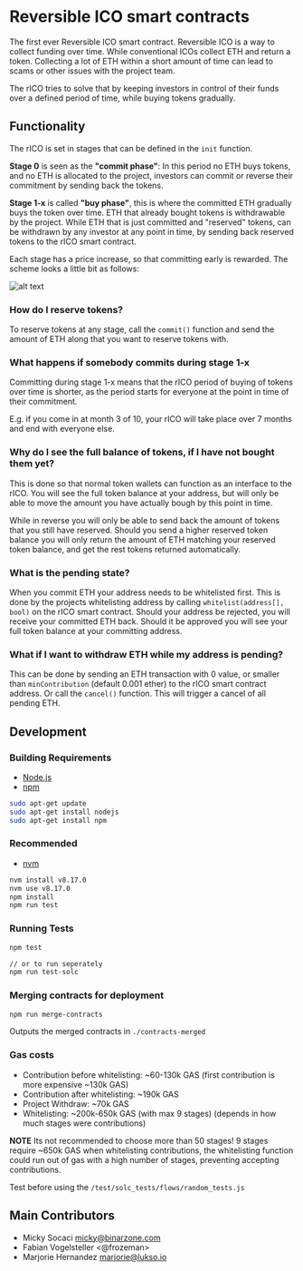 # Reversible ICO smart contracts

The first ever Reversible ICO smart contract.
Reversible ICO is a way to collect funding over time. While conventional ICOs collect ETH and return a token. Collecting a lot of ETH within a short amount of time can lead to scams or other issues with the project team.

The rICO tries to solve that by keeping investors in control of their funds over a defined period of time, while buying tokens gradually.

## Functionality

The rICO is set in stages that can be defined in the `init` function.

**Stage 0** is seen as the **"commit phase"**: In this period no ETH buys tokens, and no ETH is allocated to the project, 
investors can commit or reverse their commitment by sending back the tokens.

**Stage 1-x** is called **"buy phase"**, this is where the committed ETH gradually buys the token over time. 
ETH that already bought tokens is withdrawable by the project. 
While ETH that is just committed and "reserved" tokens, can be withdrawn by any investor at any point in time, 
by sending back reserved tokens to the rICO smart contract.

Each stage has a price increase, so that committing early is rewarded.
The scheme looks a little bit as follows:

![alt text](https://github.com/lukso-network/rICO-smart-contracts/raw/master/rICO-diagram.png "rICO Diagram")

### How do I reserve tokens?

To reserve tokens at any stage, call the `commit()` function and send the amount of ETH along that you want to reserve tokens with.

### What happens if somebody commits during stage 1-x

Committing during stage 1-x means that the rICO period of buying of tokens over time is shorter, 
as the period starts for everyone at the point in time of their commitment.

E.g. if you come in at month 3 of 10, your rICO will take place over 7 months and end with everyone else.

### Why do I see the full balance of tokens, if I have not bought them yet?

This is done so that normal token wallets can function as an interface to the rICO.
You will see the full token balance at your address, but will only be able to move the amount you have actually bough by this point in time.

While in reverse you will only be able to send back the amount of tokens that you still have reserved. 
Should you send a higher reserved token balance you will only return the amount of ETH matching your reserved token balance, 
and get the rest tokens returned automatically.

### What is the pending state?

When you commit ETH your address needs to be whitelisted first. 
This is done by the projects whitelisting address by calling `whitelist(address[], bool)` on the rICO smart contract. 
Should your address be rejected, you will receive your committed ETH back. Should it be approved you will see your full token balance at your committing address.

### What if I want to withdraw ETH while my address is pending?

This can be done by sending an ETH transaction with 0 value, or smaller than `minContribution` (default 0.001 ether) to the rICO smart contract address.
Or call the `cancel()` function. This will trigger a cancel of all pending ETH.

## Development

### Building Requirements

-   [Node.js](https://nodejs.org)
-   [npm](https://www.npmjs.com/)

```bash
sudo apt-get update
sudo apt-get install nodejs
sudo apt-get install npm
```

### Recommended

- [nvm](https://github.com/nvm-sh/nvm)

```bash
nvm install v8.17.0
nvm use v8.17.0
npm install
npm run test
```

### Running Tests

```bash
npm test

// or to run seperately
npm run test-solc
```

### Merging contracts for deployment

```bash
npm run merge-contracts
```
Outputs the merged contracts in `./contracts-merged`


### Gas costs

- Contribution before whitelisting: ~60-130k GAS (first contribution is more expensive ~130k GAS)
- Contribution after whitelisting: ~190k GAS
- Project Withdraw: ~70k GAS
- Whitelisting: ~200k-650k GAS (with max 9 stages) (depends in how much stages were contributions)

**NOTE** Its not recommended to choose more than 50 stages!
9 stages require ~650k GAS when whitelisting contributions,
the whitelisting function could run out of gas with a high number of stages, preventing accepting contributions.

Test before using the `/test/solc_tests/flows/random_tests.js`


## Main Contributors

- Micky Socaci <micky@binarzone.com>
- Fabian Vogelsteller <@frozeman>
- Marjorie Hernandez <marjorie@lukso.io>